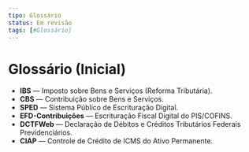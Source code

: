```yaml
---
tipo: Glossário
status: Em revisão
tags: [#Glossário]
---
```


# Glossário (Inicial)

- **IBS** — Imposto sobre Bens e Serviços (Reforma Tributária).  
- **CBS** — Contribuição sobre Bens e Serviços.  
- **SPED** — Sistema Público de Escrituração Digital.  
- **EFD-Contribuições** — Escrituração Fiscal Digital do PIS/COFINS.  
- **DCTFWeb** — Declaração de Débitos e Créditos Tributários Federais Previdenciários.  
- **CIAP** — Controle de Crédito de ICMS do Ativo Permanente.
